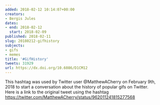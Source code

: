 ```yaml
---
added: 2018-02-12 10:14:07+00:00
creators:
- Bergis Jules
dates:
- end: 2018-02-12
  start: 2018-02-09
published: 2018-02-11
slug: 20180212-gifhistory
subjects:
- gifs
- memes
title: '#GifHistory'
tweets: 31929
url: https://dx.doi.org/10.6086/D1CM12
---
```


This hashtag was used by Twitter user @MatthewACherry on February 9th, 2018 to start a conversation about the history of popular gifs on Twitter. Here is a link to the original tweet using the hashtag https://twitter.com/MatthewACherry/status/962011241815277568
